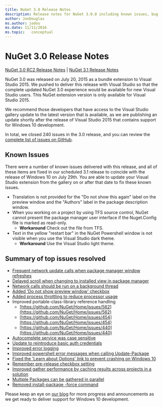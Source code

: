 ```yaml
---
title: NuGet 3.0 Release Notes
description: Release notes for NuGet 3.0.0 including known issues, bug fixes, added features, and DCRs.
author: JonDouglas
ms.author: jodou
ms.date: 11/11/2016
ms.topic:   conceptual
---
```


# NuGet 3.0 Release Notes

[NuGet 3.0 RC2 Release Notes](../release-notes/nuget-3.0-RC2.md) | [NuGet 3.1 Release Notes](../release-notes/nuget-3.1.md)

NuGet 3.0 was released on July 20, 2015 as a bundle extension to Visual Studio 2015. We pushed to deliver this release with Visual Studio so that the complete updated NuGet 3.0 experience would be available for new Visual Studio users. This NuGet extension version is only available for Visual Studio 2015.

We recommend those developers that have access to the Visual Studio gallery update to the latest version that is available, as we are publishing an update shortly after the release of Visual Studio 2015 that contains support for Windows 10 development.

In total, we closed 240 issues in the 3.0 release, and you can review the [complete list of issues on GitHub](https://github.com/NuGet/Home/issues?q=milestone%3A3.0.0-RTM+is%3Aclosed).

## Known Issues

There were a number of known issues delivered with this release, and all of these items are fixed in our scheduled 3.1 release to coincide with the release of Windows 10 on July 29th.  You are able to update your Visual Studio extension from the gallery on or after that date to fix these known issues.

*  Translation is not provided for the "Do not show this again" label on the preview window and the "Authors" label in the package description window.
*  When you working on a project by using TFS source control, NuGet cannot present the package manager user interface if the Nuget.Config file is marked as read-only.
   * **Workaround** Check out the file from TFS.
*  Text in the yellow "restart bar" in the NuGet Powershell window is not visible when you use the Visual Studio dark theme.
   * **Workaround** Use the Visual Studio light theme.


## Summary of top issues resolved

* [Frequent network update calls when package manager window refreshes](https://github.com/NuGet/Home/issues/515)
* [Delayed scroll when changing to installed view in package manager](https://github.com/NuGet/Home/issues/519)
* [Network calls should be run on a background thread](https://github.com/NuGet/Home/issues/516)
* [Added 'Do not show preview window' checkbox](https://github.com/NuGet/Home/issues/566)
* [Added process throttling to reduce processor usage](https://github.com/NuGet/Home/issues/356)
* Improved portable-class-library reference handling
    * [https://github.com/NuGet/Home/issues/562](https://github.com/NuGet/Home/issues/562)
    * [https://github.com/NuGet/Home/issues/454](https://github.com/NuGet/Home/issues/454)
    * [https://github.com/NuGet/Home/issues/440](https://github.com/NuGet/Home/issues/440)
* [Autocomplete service was case sensitive](https://github.com/NuGet/Home/issues/198)
* [Update to reintroduce basic auth credentials](https://github.com/NuGet/Home/issues/456)
* [Improved error logging](https://github.com/NuGet/Home/issues/407)
* [Improved powershell error messages when calling Update-Package](https://github.com/NuGet/Home/issues/5)
* [Fixed the 'Learn about Options' link to prevent crashing on Windows 10](https://github.com/NuGet/Home/issues/822)
* [Remember pre-release checkbox setting](https://github.com/NuGet/Home/issues/732)
* [Improved gather performance by caching results across projects in a solution](https://github.com/NuGet/Home/issues/721)
* [Multiple Packages can be gathered in parallel](https://github.com/NuGet/Home/issues/713)
* [Removed install-package -force command](https://github.com/NuGet/Home/issues/697)

Please keep an eye on [our blog](http://blog.nuget.org) for more progress and announcements as we get ready to deliver support for Windows 10 development.